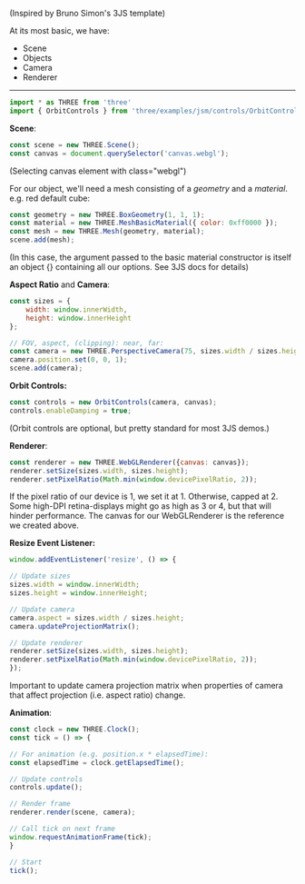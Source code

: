 (Inspired by Bruno Simon's 3JS template)

At its most basic, we have:
- Scene
- Objects
- Camera
- Renderer
---

```javascript
import * as THREE from 'three'
import { OrbitControls } from 'three/examples/jsm/controls/OrbitControls.js'
```

**Scene**:
```javascript
const scene = new THREE.Scene();
const canvas = document.querySelector('canvas.webgl');
```
(Selecting canvas element with class="webgl")

For our object, we'll need a mesh consisting of a *geometry* and a *material*. e.g. red default cube:
```javascript
const geometry = new THREE.BoxGeometry(1, 1, 1);
const material = new THREE.MeshBasicMaterial({ color: 0xff0000 });
const mesh = new THREE.Mesh(geometry, material);
scene.add(mesh);
```
(In this case, the argument passed to the basic material constructor is itself an object {} containing all our options. See 3JS docs for details)

**Aspect Ratio** and **Camera**:
```javascript
const sizes = {
	width: window.innerWidth,
	height: window.innerHeight
};

// FOV, aspect, (clipping): near, far:
const camera = new THREE.PerspectiveCamera(75, sizes.width / sizes.height, 0.1, 100);
camera.position.set(0, 0, 1);
scene.add(camera);
```

**Orbit Controls:**
```javascript
const controls = new OrbitControls(camera, canvas);
controls.enableDamping = true;
```
(Orbit controls are optional, but pretty standard for most 3JS demos.)

**Renderer**:
```javascript
const renderer = new THREE.WebGLRenderer({canvas: canvas});
renderer.setSize(sizes.width, sizes.height);
renderer.setPixelRatio(Math.min(window.devicePixelRatio, 2));
```
If the pixel ratio of our device is 1, we set it at 1. Otherwise, capped at 2. Some high-DPI retina-displays might go as high as 3 or 4, but that will hinder performance.
The canvas for our WebGLRenderer is the reference we created above.

**Resize Event Listener:**
```javascript
window.addEventListener('resize', () => {

// Update sizes
sizes.width = window.innerWidth;
sizes.height = window.innerHeight;

// Update camera
camera.aspect = sizes.width / sizes.height;
camera.updateProjectionMatrix();

// Update renderer
renderer.setSize(sizes.width, sizes.height);
renderer.setPixelRatio(Math.min(window.devicePixelRatio, 2));
});
```
Important to update camera projection matrix when properties of camera that affect projection (i.e. aspect ratio) change.

**Animation**:
```javascript
const clock = new THREE.Clock();
const tick = () => {

// For animation (e.g. position.x * elapsedTime):
const elapsedTime = clock.getElapsedTime();

// Update controls
controls.update();

// Render frame
renderer.render(scene, camera);

// Call tick on next frame
window.requestAnimationFrame(tick);
}

// Start
tick();
```

